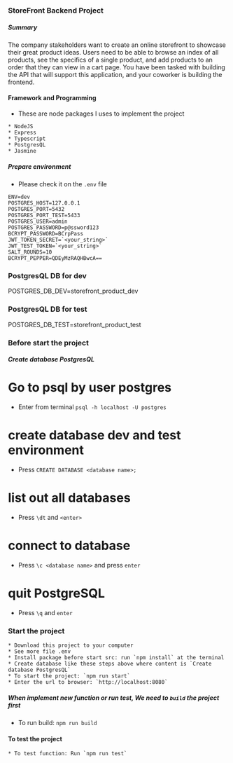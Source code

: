 ### StoreFront Backend Project

##### Summary
The company stakeholders want to create an online storefront to showcase their great product ideas. Users need to be able to browse an index of all products, see the specifics of a single product, and add products to an order that they can view in a cart page. You have been tasked with building the API that will support this application, and your coworker is building the frontend.

#### Framework and Programming
- These are node packages I uses to implement the project

```shell
* NodeJS
* Express
* Typescript
* PostgresQL
* Jasmine
```

##### Prepare environment
* Please check it on the `.env` file

```shell
ENV=dev
POSTGRES_HOST=127.0.0.1
POSTGRES_PORT=5432
POSTGRES_PORT_TEST=5433
POSTGRES_USER=admin
POSTGRES_PASSWORD=p@ssword123
BCRYPT_PASSWORD=BCrpPass
JWT_TOKEN_SECRET=`<your_string>`
JWT_TEST_TOKEN=`<your_string>`
SALT_ROUNDS=10
BCRYPT_PEPPER=QDEyMzRAQHBwcA==
```

### PostgresQL DB for dev
POSTGRES_DB_DEV=storefront_product_dev

### PostgresQL DB for test
POSTGRES_DB_TEST=storefront_product_test

### Before start the project

##### Create database PostgresQL
# Go to psql by user postgres
* Enter from terminal `psql -h localhost -U postgres`

# create database dev and test environment
* Press `CREATE DATABASE <database name>;`

# list out all databases
* Press `\dt` and `<enter>`

# connect to database
* Press `\c <database name>` and press `enter`

# quit PostgreSQL
* Press `\q` and `enter`

### Start the project
```shell
* Download this project to your computer
* See more file .env
* Install package before start src: run `npm install` at the terminal
* Create database like these steps above where content is `Create database PostgresQL`
* To start the project: `npm run start`
* Enter the url to browser: `http://localhost:8080`
```

##### When implement new function or run test, We need to `build` the project first
* To run build: `npm run build`

#### To test the project

```shell
* To test function: Run `npm run test`
```